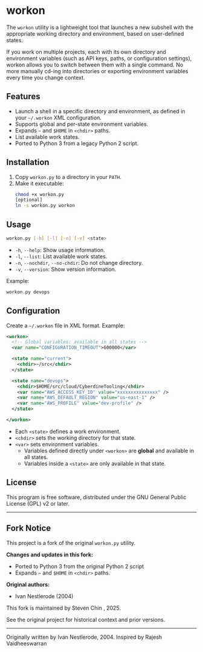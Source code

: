 # workon

The `workon` utility is a lightweight tool that launches a new subshell with the appropriate working directory and environment, based on user-defined states.

If you work on multiple projects, each with its own directory and environment variables (such as API keys, paths, or configuration settings), workon allows you to switch between them with a single command. No more manually cd-ing into directories or exporting environment variables every time you change context.

## Features

- Launch a shell in a specific directory and environment, as defined in your `~/.workon` XML configuration.
- Supports global and per-state environment variables.
- Expands `~` and `$HOME` in `<chdir>` paths.
- List available work states.
- Ported to Python 3 from a legacy Python 2 script.

## Installation

1. Copy `workon.py` to a directory in your `PATH`.
2. Make it executable:
   ```sh
   chmod +x workon.py
   [optional]
   ln -s workon.py workon
   ```

## Usage

```sh
workon.py [-h] [-l] [-n] [-v] <state>
```

- `-h`, `--help`: Show usage information.
- `-l`, `--list`: List available work states.
- `-n`, `--nochdir`, `--no-chdir`: Do not change directory.
- `-v`, `--version`: Show version information.

Example:

```sh
workon.py devops
```

## Configuration

Create a `~/.workon` file in XML format. Example:

```xml
<workon>
  <!-- Global variables: available in all states -->
  <var name="CONFIGURATION_TIMEOUT">600000</var>

  <state name="current">
    <chdir>~/src</chdir>
  </state>

  <state name="devops">
    <chdir>$HOME/src/cloud/CyberdineTooling</chdir>
    <var name="AWS_ACCESS_KEY_ID" value="xxxxxxxxxxxxxxx" />
    <var name="AWS_DEFAULT_REGION" value="us-east-1" />
    <var name="AWS_PROFILE" value="dev-profile" />
  </state>

</workon>
```

- Each `<state>` defines a work environment.
- `<chdir>` sets the working directory for that state.
- `<var>` sets environment variables.
  - Variables defined directly under `<workon>` are **global** and available in all states.
  - Variables inside a `<state>` are only available in that state.

## License

This program is free software, distributed under the GNU General Public License (GPL) v2 or later.

---

## Fork Notice

This project is a fork of the original `workon.py` utility.

**Changes and updates in this fork:**
- Ported to Python 3 from the original Python 2 script
- Expands `~` and `$HOME` in `<chdir>` paths.

**Original authors:**

- Ivan Nestlerode (2004)

This fork is maintained by Steven Chin , 2025.

See the original project for historical context and prior versions.

---

Originally written by Ivan Nestlerode, 2004.
Inspired by Rajesh Vaidheeswarran
